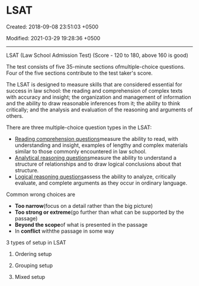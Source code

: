 # LSAT

Created: 2018-09-08 23:51:03 +0500

Modified: 2021-03-29 19:28:36 +0500

---

LSAT (Law School Admission Test) (Score - 120 to 180, above 160 is good)

The test consists of five 35-minute sections ofmultiple-choice questions. Four of the five sections contribute to the test taker's score.

The LSAT is designed to measure skills that are considered essential for success in law school: the reading and comprehension of complex texts with accuracy and insight; the organization and management of information and the ability to draw reasonable inferences from it; the ability to think critically; and the analysis and evaluation of the reasoning and arguments of others.

There are three multiple-choice question types in the LSAT:

- [Reading comprehension questions](https://www.lsac.org/jd/lsat/prep/reading-comprehension)measure the ability to read, with understanding and insight, examples of lengthy and complex materials similar to those commonly encountered in law school.
- [Analytical reasoning questions](https://www.lsac.org/jd/lsat/prep/analytical-reasoning)measure the ability to understand a structure of relationships and to draw logical conclusions about that structure.
- [Logical reasoning questions](https://www.lsac.org/jd/lsat/prep/logical-reasoning)assess the ability to analyze, critically evaluate, and complete arguments as they occur in ordinary language.

Common wrong choices are

- **Too narrow**(focus on a detail rather than the big picture)
- **Too strong or extreme**(go further than what can be supported by the passage)
- **Beyond the scope**of what is presented in the passage
- In **conflict** withthe passage in some way

3 types of setup in LSAT

1. Ordering setup

2. Grouping setup

3. Mixed setup
